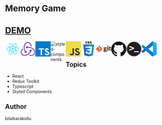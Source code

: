 # Memory Game

# [DEMO](https://react-memory-game-ij3rhav03-bilalkarakollu.vercel.app/)

<p dir="auto">
    <img align="left" width="50px" style="max-width: 100%;"
             src="https://raw.githubusercontent.com/github/explore/80688e429a7d4ef2fca1e82350fe8e3517d3494d/topics/react/react.png"
             alt="react">
 <img align="left" width="50px" style="max-width: 100%;"
             src="https://raw.githubusercontent.com/github/explore/80688e429a7d4ef2fca1e82350fe8e3517d3494d/topics/redux/redux.png"
             alt="react-redux">
 <img align="left" width="50px" style="max-width: 100%;"
             src="https://raw.githubusercontent.com/github/explore/80688e429a7d4ef2fca1e82350fe8e3517d3494d/topics/typescript/typescript.png"
             alt="typescript">
 <img align="left" width="50px" style="max-width: 100%;"
             src="https://raw.githubusercontent.com/styled-components/brand/master/styled-components.png"
             alt="styled-components">
    <img align="left" width="50px" style="max-width: 100%;"
             src="https://raw.githubusercontent.com/github/explore/80688e429a7d4ef2fca1e82350fe8e3517d3494d/topics/javascript/javascript.png"
             alt="javascript">
    <img align="left" width="50px" style="max-width: 100%;"
             src="https://raw.githubusercontent.com/github/explore/80688e429a7d4ef2fca1e82350fe8e3517d3494d/topics/css/css.png"
             alt="css">
    <img align="left" width="50px" style="max-width: 100%;"
             src="https://raw.githubusercontent.com/github/explore/80688e429a7d4ef2fca1e82350fe8e3517d3494d/topics/git/git.png"
             alt="git">
    <img align="left" width="50px" style="max-width: 100%;"
             src="https://raw.githubusercontent.com/github/explore/78df643247d429f6cc873026c0622819ad797942/topics/github/github.png"
             alt="github">
    <img align="left" width="50px" style="max-width: 100%;"
             src="https://raw.githubusercontent.com/github/explore/80688e429a7d4ef2fca1e82350fe8e3517d3494d/topics/terminal/terminal.png"
             alt="terminal">
    <img align="left" alt="Visual Studio Code" width="50px" src="https://raw.githubusercontent.com/github/explore/80688e429a7d4ef2fca1e82350fe8e3517d3494d/topics/visual-studio-code/visual-studio-code.png" />
</p>
<br />
<br />

## Topics

- React
- Redux Toolkit
- Typescript
- Styled Components

## Author

bilalkarakollu